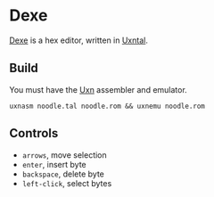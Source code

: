 # Dexe

[Dexe](https://wiki.xxiivv.com/site/dexe.html) is a hex editor, written in [Uxntal](https://wiki.xxiivv.com/site/uxntal.html).

## Build

You must have the [Uxn](https://git.sr.ht/~rabbits/uxn/) assembler and emulator.

```
uxnasm noodle.tal noodle.rom && uxnemu noodle.rom
```

## Controls

- `arrows`, move selection
- `enter`, insert byte
- `backspace`, delete byte
- `left-click`, select bytes
